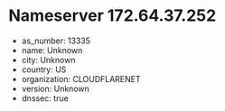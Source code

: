 # Nameserver 172.64.37.252

* as_number: 13335
* name: Unknown
* city: Unknown
* country: US
* organization: CLOUDFLARENET
* version: Unknown
* dnssec: true
